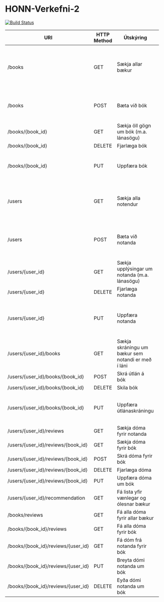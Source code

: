 # HONN-Verkefni-2

[![Build Status](https://travis-ci.org/hjalmar15/HONN-Verkefni-2.svg?branch=master)](https://travis-ci.org/hjalmar15/HONN-Verkefni-2)

| URI                                | HTTP Method | Útskýring                                          | Example Method call                                                                                                                                                                                                   | Example JSON body                                                                                                                                                                     |
|------------------------------------|-------------|----------------------------------------------------|-----------------------------------------------------------------------------------------------------------------------------------------------------------------------------------------------------------------------|---------------------------------------------------------------------------------------------------------------------------------------------------------------------------------------|
| /books                             | GET         | Sækja allar bækur                                  | http://localhost:5000/api/v1/books,<br>http://localhost:5000/api/v1/books?LoanDuration=30,<br>http://localhost:5000/api/v1/books?LoanDate=2017-01-01,<br>http://localhost:5000/api/v1/books?LoanDuration=30&LoanDate=2017-01-01 |                                                                                                                                                                                       |
| /books                             | POST        | Bæta við bók                                       | http://localhost:5000/api/v1/books                                                                                                                                                                                    | {         "title": "New   book",         "author": "Some   Author",         "datePublished":   "2010-10-10",         "isbn":   "123456789"     }                                      |
| /books/{book_id}                   | GET         | Sækja öll gögn um bók (m.a. lánasögu)              | http://localhost:5000/api/v1/books/1                                                                                                                                                                                  |                                                                                                                                                                                       |
| /books/{book_id}                   | DELETE      | Fjarlæga bók                                       | http://localhost:5000/api/v1/books/1                                                                                                                                                                                  |                                                                                                                                                                                       |
| /books/{book_id}                   | PUT         | Uppfæra bók                                        | http://localhost:5000/api/v1/books/1                                                                                                                                                                                  | {         "title": "Edited   book",         "author":   "EditedAuthor",         "datePublished":   "2010-10-10",         "isbn":   "987654321"     }                                  |
| /users                             | GET         | Sækja alla notendur                                | http://localhost:5000/api/v1/users,<br>http://localhost:5000/api/v1/users?LoanDuration=30,<br>http://localhost:5000/api/v1/users?LoanDate=2017-10-12,<br>http://localhost:5000/api/v1/users?LoanDate=2017-10-12&LoanDuration=30 |                                                                                                                                                                                       |
| /users                             | POST        | Bæta við notanda                                   | http://localhost:5000/api/v1/users                                                                                                                                                                                    | {         "name": "Example   User",         "address": "16   Example Road",         "email":   "example@example.com",         "phoneNumber":   "5812345"     }                        |
| /users/{user_id}                   | GET         | Sækja upplýsingar um notanda (m.a. lánasögu)       | http://localhost:5000/api/v1/users/1                                                                                                                                                                                  |                                                                                                                                                                                       |
| /users/{user_id}                   | DELETE      | Fjarlæga notanda                                   | http://localhost:5000/api/v1/users/1                                                                                                                                                                                  |                                                                                                                                                                                       |
| /users/{user_id}                   | PUT         | Uppfæra notanda                                    | http://localhost:5000/api/v1/users/1                                                                                                                                                                                  | {         "name": "Edited   User",         "address": "16   Edited Road",         "email":   "edited@edited.com",         "phoneNumber":   "5171819"     }                            |
| /users/{user_id}/books             | GET         | Sækja skráningu um bækur sem notandi er með í láni | http://localhost:5000/api/v1/users/81/books                                                                                                                                                                           |                                                                                                                                                                                       |
| /users/{user_id}/books/{book_id}   | POST        | Skrá útlán á bók                                   | http://localhost:5000/api/v1/users/81/books/10                                                                                                                                                                        |                                                                                                                                                                                       |
| /users/{user_id}/books/{book_id}   | DELETE      | Skila bók                                          | http://localhost:5000/api/v1/users/81/books/10                                                                                                                                                                        |                                                                                                                                                                                       |
| /users/{user_id}/books/{book_id}   | PUT         | Uppfæra útlánaskráningu                            | http://localhost:5000/api/v1/users/81/books/10                                                                                                                                                                        | {             "loanDate":   "2017-10-10",             "returnedDate":   "2017-12-12"     } eða      {             "loanDate":   "2017-10-10",             "returnedDate":   "0"     } |
| /users/{user_id}/reviews           | GET         | Sækja dóma fyrir notanda                           | http://localhost:5000/api/v1/users/10/reviews                                                                                                                                                                         |                                                                                                                                                                                       |
| /users/{user_id}/reviews/{book_id} | GET         | Sækja dóma fyrir bók                               | http://localhost:5000/api/v1/users/10/reviews/100                                                                                                                                                                     |                                                                                                                                                                                       |
| /users/{user_id}/reviews/{book_id} | POST        | Skrá dóma fyrir bók                                | http://localhost:5000/api/v1/users/10/reviews/100                                                                                                                                                                     | {         "stars": 3,         "userReview": "Not   such a good book"     }                                                                                                            |
| /users/{user_id}/reviews/{book_id} | DELETE      | Fjarlæga dóma                                      | http://localhost:5000/api/v1/users/10/reviews/100                                                                                                                                                                     |                                                                                                                                                                                       |
| /users/{user_id}/reviews/{book_id} | PUT         | Uppfæra dóma um bók                                | http://localhost:5000/api/v1/users/10/reviews/100                                                                                                                                                                     | {         "stars": 4,         "userReview":   "Such a good book"     }                                                                                                                |
| /users/{user_id}/recommendation    | GET         | Fá lista yfir vænlegar og ólesnar bækur            | http://localhost:5000/api/v1/users/1/recommendation                                                                                                                                                                   |                                                                                                                                                                                       |
| /books/reviews                     | GET         | Fá alla dóma fyrir allar bækur                     | http://localhost:5000/api/v1/books/reviews                                                                                                                                                                            |                                                                                                                                                                                       |
| /books/{book_id}/reviews           | GET         | Fá alla dóma fyrir bók                             | http://localhost:5000/api/v1/books/100/reviews                                                                                                                                                                        |                                                                                                                                                                                       |
| /books/{book_id}/reviews/{user_id} | GET         | Fá dóm frá notanda fyrir bók                       | http://localhost:5000/api/v1/books/100/reviews/10                                                                                                                                                                     |                                                                                                                                                                                       |
| /books/{book_id}/reviews/{user_id} | PUT         | Breyta dómi notanda um bók                         | http://localhost:5000/api/v1/books/100/reviews/10                                                                                                                                                                     | {         "stars": 3,         "userReview": "Not   such a good book"     }                                                                                                            |
| /books/{book_id}/reviews/{user_id} | DELETE      | Eyða dómi notanda um bók                           | http://localhost:5000/api/v1/books/100/reviews/10                                                                                                                                                                     |                                                                                                                                                                                       |
